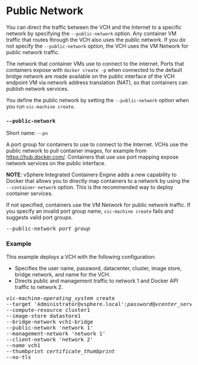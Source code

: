 # Public Network #

You can direct the traffic between the VCH and the Internet to a specific network by specifying the `--public-network` option. Any container VM traffic that routes through the VCH also uses the public network. If you do not specify the `--public-network` option, the VCH uses the VM Network for public network traffic.

The network that container VMs use to connect to the internet. Ports that containers expose with `docker create -p` when connected to the default bridge network are made available on the public interface of the VCH endpoint VM via network address translation (NAT), so that containers can publish network services. 

You define the public network by setting the `--public-network` option when you run `vic-machine create`.

### `--public-network` <a id="public-network"></a>

Short name: `--pn`

A port group for containers to use to connect to the Internet. VCHs use the public network to pull container images, for example from https://hub.docker.com/. Containers that use use port mapping expose network services on the public interface. 

**NOTE**: vSphere Integrated Containers Engine adds a new capability to Docker that allows you to directly map containers to a network by using the `--container-network` option. This is the recommended way to deploy container services.

If not specified, containers use the VM Network for public network traffic. If you specify an invalid port group name, `vic-machine create` fails and suggests valid port groups.

<pre>--public-network <i>port_group</i></pre>

### Example

This example deploys a VCH with the following configuration:

- Specifies the user name, password, datacenter, cluster, image store, bridge network, and name for the VCH.
- Directs public and management traffic to network 1 and Docker API traffic to network 2.

<pre>vic-machine-<i>operating_system</i> create
--target 'Administrator@vsphere.local':<i>password</i>@<i>vcenter_server_address</i>/dc1
--compute-resource cluster1
--image-store datastore1
--bridge-network vch1-bridge
--public-network 'network 1'
--management-network 'network 1'
--client-network 'network 2'
--name vch1
--thumbprint <i>certificate_thumbprint</i>
--no-tls
</pre>